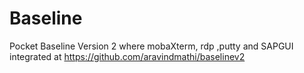 # Baseline
Pocket Baseline
Version 2 where mobaXterm, rdp ,putty and SAPGUI integrated at 
https://github.com/aravindmathi/baselinev2
